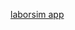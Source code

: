 <script src="https://oguerrer.github.io/oguerrer.github.io/laborsim/app.js"></script>

<script type="application/javascript" src="app.js"></script>

<a href="app.js">laborsim app</a>
